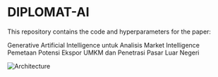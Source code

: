 DIPLOMAT-AI
===============================


This repository contains the code and hyperparameters for the paper:

Generative Artificial Intelligence untuk Analisis Market Intelligence Pemetaan Potensi Ekspor UMKM dan Penetrasi Pasar Luar Negeri

![Architecture](https://github.com/user-attachments/assets/a226914b-1ce7-4358-afb1-7a8a8f17d140)


